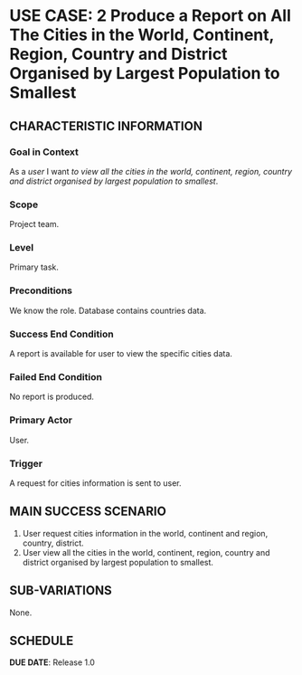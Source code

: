 # USE CASE: 2 Produce a Report on All The Cities in the World, Continent, Region, Country and District Organised by Largest Population to Smallest

## CHARACTERISTIC INFORMATION

### Goal in Context

As a *user* I want *to view all the cities in the world, continent, region, country and district organised by largest population to smallest*.

### Scope

Project team.

### Level

Primary task.

### Preconditions

We know the role.  Database contains countries data.

### Success End Condition

A report is available for user to view the specific cities data.

### Failed End Condition

No report is produced.

### Primary Actor

User.

### Trigger

A request for cities information is sent to user.

## MAIN SUCCESS SCENARIO

1. User request cities information in the world, continent and region, country, district.
2. User view all the cities in the world, continent, region, country and district organised by largest population to smallest.

## SUB-VARIATIONS

None.

## SCHEDULE

**DUE DATE**: Release 1.0
